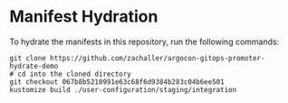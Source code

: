 # Manifest Hydration

To hydrate the manifests in this repository, run the following commands:

```shell
git clone https://github.com/zachaller/argocon-gitops-promoter-hydrate-demo
# cd into the cloned directory
git checkout 067b8b5210991e63c68f6d9384b283c04b6ee501
kustomize build ./user-configuration/staging/integration
```

